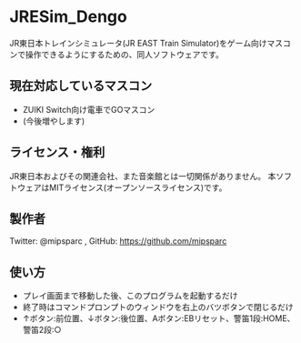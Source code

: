 # JRESim_Dengo
JR東日本トレインシミュレータ(JR EAST Train Simulator)をゲーム向けマスコンで操作できるようにするための、同人ソフトウェアです。

## 現在対応しているマスコン
- ZUIKI Switch向け電車でGOマスコン
- (今後増やします)

## ライセンス・権利
JR東日本およびその関連会社、また音楽館とは一切関係がありません。
本ソフトウェアはMITライセンス(オープンソースライセンス)です。

## 製作者
Twitter: @mipsparc , GitHub: https://github.com/mipsparc

## 使い方
- プレイ画面まで移動した後、このプログラムを起動するだけ
- 終了時はコマンドプロンプトのウィンドウを右上のバツボタンで閉じるだけ
- ↑ボタン:前位置、↓ボタン:後位置、Aボタン:EBリセット、警笛1段:HOME、警笛2段:○


